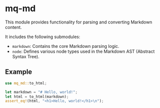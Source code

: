 # mq-md

This module provides functionality for parsing and converting Markdown content.

It includes the following submodules:

- `markdown`: Contains the core Markdown parsing logic.
- `node`: Defines various node types used in the Markdown AST (Abstract Syntax Tree).

## Example

```rust
use mq_md::to_html;

let markdown = "# Hello, world!";
let html = to_html(markdown);
assert_eq!(html, "<h1>Hello, world!</h1>\n");
```
